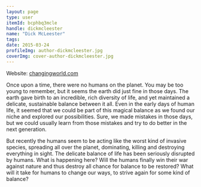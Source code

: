 ```yaml
---
layout: page
type: user
itemId: bcphbq3mcle
handle: dickmcleester
name: "Dick McLeester"
tags:
date: 2015-03-24
profileImg: author-dickmcleester.jpg
coverImg: cover-author-dickmcleester.jpg
---
```


Website: [changingworld.com](https://www.changingworld.com/about-us)

Once upon a time, there were no humans on the planet.  You may be too young to remember, but it seems the earth did just fine in those days.  The earth gave birth to an incredible, rich diversity of life, and yet maintained a delicate, sustainable balance between it all.  Even in the early days of human life, it seemed that we could be part of this magical balance as we found our niche and explored our possibilities.  Sure, we made mistakes in those days, but we could usually learn from those mistakes and try to do better in the next generation.

But recently the humans seem to be acting like the worst kind of invasive species, spreading all over the planet, dominating, killing and destroying everything in sight.  The delicate balance of life has been seriously disrupted by humans.  What is happening here?  Will the humans finally win their war against nature and thus destroy all chance for balance to be restored?   What will it take for humans to change our ways, to strive again for some kind of balance?

